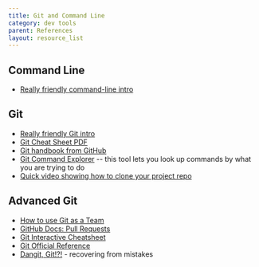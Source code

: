 ```yaml
---
title: Git and Command Line
category: dev tools
parent: References
layout: resource_list
---
```


## Command Line

- [Really friendly command-line intro](https://drive.google.com/file/d/1InprtneRusVS6AeF5XU-SzYc-ExbRWMf/view)

## Git

- [Really friendly Git intro](https://drive.google.com/file/d/1r7S30B0buECmHBanjFmTf98sYU71tI97/view)
- [Git Cheat Sheet PDF](https://education.github.com/git-cheat-sheet-education.pdf)
- [Git handbook from GitHub](https://guides.github.com/introduction/git-handbook/)
- [Git Command Explorer](https://gitexplorer.com/) -- this tool lets you look up commands by what you are trying to do
- [Quick video showing how to clone your project repo](https://www.loom.com/share/c7871fa5f80f4cbda3dbcce36db68dab)

## Advanced Git

- [How to use Git as a Team](https://slides.com/amy_nc/git-collaboration)
- [GitHub Docs: Pull Requests](https://docs.github.com/en/pull-requests)
- [Git Interactive Cheatsheet](http://ndpsoftware.com/git-cheatsheet.html#loc=index)
- [Git Official Reference](https://git-scm.com/docs)
- [Dangit, Git!?!](https://dangitgit.com/en) - recovering from mistakes
